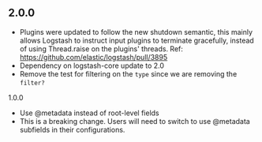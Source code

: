 ## 2.0.0
 - Plugins were updated to follow the new shutdown semantic, this mainly allows Logstash to instruct input plugins to terminate gracefully, 
   instead of using Thread.raise on the plugins' threads. Ref: https://github.com/elastic/logstash/pull/3895
 - Dependency on logstash-core update to 2.0
 - Remove the test for filtering on the `type` since we are removing the `filter?`

1.0.0
  - Use @metadata instead of root-level fields
  - This is a breaking change.  Users will need to switch to use @metadata subfields in their configurations.
